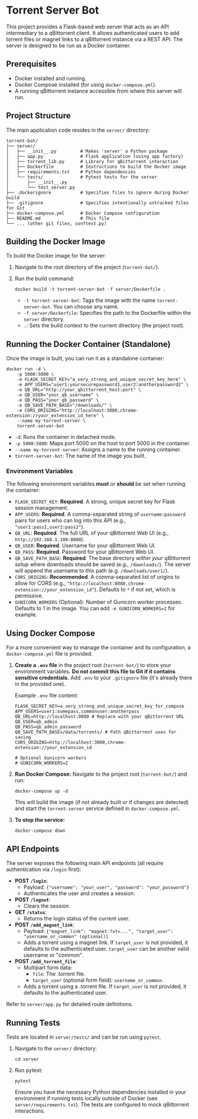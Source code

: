 # Torrent Server Bot

This project provides a Flask-based web server that acts as an API intermediary to a qBittorrent client. It allows authenticated users to add torrent files or magnet links to a qBittorrent instance via a REST API. The server is designed to be run as a Docker container.

## Prerequisites

*   Docker installed and running.
*   Docker Compose installed (for using `docker-compose.yml`).
*   A running qBittorrent instance accessible from where this server will run.

## Project Structure

The main application code resides in the `server/` directory:

```
torrent-bot/
├── server/
│   ├── __init__.py         # Makes 'server' a Python package
│   ├── app.py              # Flask application (using app factory)
│   ├── torrent_lib.py      # Library for qBittorrent interaction
│   ├── Dockerfile          # Instructions to build the Docker image
│   ├── requirements.txt    # Python dependencies
│   └── tests/              # Pytest tests for the server
│       ├── __init__.py
│       └── test_server.py
├── .dockerignore           # Specifies files to ignore during Docker build
├── .gitignore              # Specifies intentionally untracked files for Git
├── docker-compose.yml      # Docker Compose configuration
├── README.md               # This file
└── ... (other git files, conftest.py)
```

## Building the Docker Image

To build the Docker image for the server:

1.  Navigate to the root directory of the project (`torrent-bot/`).
2.  Run the build command:

    ```shell
    docker build -t torrent-server-bot -f server/Dockerfile .
    ```
    *   `-t torrent-server-bot`: Tags the image with the name `torrent-server-bot`. You can choose any name.
    *   `-f server/Dockerfile`: Specifies the path to the Dockerfile within the `server` directory.
    *   `.`: Sets the build context to the current directory (the project root).

## Running the Docker Container (Standalone)

Once the image is built, you can run it as a standalone container:

```shell
docker run -d \
    -p 5000:5000 \
    -e FLASK_SECRET_KEY="a_very_strong_and_unique_secret_key_here" \
    -e APP_USERS="user1:yoursecurepassword1,user2:anotherpassword2" \
    -e QB_URL="http://your_qbittorrent_host:port" \
    -e QB_USER="your_qb_username" \
    -e QB_PASS="your_qb_password" \
    -e QB_SAVE_PATH_BASE="/downloads/" \
    -e CORS_ORIGINS="http://localhost:3000,chrome-extension://your_extension_id_here" \
    --name my-torrent-server \
    torrent-server-bot
```

*   `-d`: Runs the container in detached mode.
*   `-p 5000:5000`: Maps port 5000 on the host to port 5000 in the container.
*   `--name my-torrent-server`: Assigns a name to the running container.
*   `torrent-server-bot`: The name of the image you built.

### Environment Variables

The following environment variables **must** or **should** be set when running the container:

*   `FLASK_SECRET_KEY`: **Required**. A strong, unique secret key for Flask session management.
*   `APP_USERS`: **Required**. A comma-separated string of `username:password` pairs for users who can log into this API (e.g., `"user1:pass1,user2:pass2"`).
*   `QB_URL`: **Required**. The full URL of your qBittorrent Web UI (e.g., `http://192.168.1.100:8080`).
*   `QB_USER`: **Required**. Username for your qBittorrent Web UI.
*   `QB_PASS`: **Required**. Password for your qBittorrent Web UI.
*   `QB_SAVE_PATH_BASE`: **Required**. The base directory *within your qBittorrent setup* where downloads should be saved (e.g., `/downloads/`). The server will append the username to this path (e.g. `/downloads/user1/`).
*   `CORS_ORIGINS`: **Recommended**. A comma-separated list of origins to allow for CORS (e.g., `"http://localhost:8080,chrome-extension://your_extension_id"`). Defaults to `*` if not set, which is permissive.
*   `GUNICORN_WORKERS` (Optional): Number of Gunicorn worker processes. Defaults to 1 in the image. You can add `-e GUNICORN_WORKERS=2` for example.

## Using Docker Compose

For a more convenient way to manage the container and its configuration, a `docker-compose.yml` file is provided.

1.  **Create a `.env` file** in the project root (`torrent-bot/`) to store your environment variables. **Do not commit this file to Git if it contains sensitive credentials.** Add `.env` to your `.gitignore` file (it's already there in the provided one).

    Example `.env` file content:
    ```env
    FLASK_SECRET_KEY=a_very_strong_and_unique_secret_key_for_compose
    APP_USERS=user1:somepass,commonuser:anotherpass
    QB_URL=http://localhost:8080 # Replace with your qBittorrent URL
    QB_USER=qb_admin
    QB_PASS=qb_admin_password
    QB_SAVE_PATH_BASE=/data/torrents/ # Path qBittorrent uses for saving
    CORS_ORIGINS=http://localhost:3000,chrome-extension://your_extension_id

    # Optional Gunicorn workers
    # GUNICORN_WORKERS=2
    ```

2.  **Run Docker Compose:**
    Navigate to the project root (`torrent-bot/`) and run:
    ```shell
    docker-compose up -d
    ```
    This will build the image (if not already built or if changes are detected) and start the `torrent-server` service defined in `docker-compose.yml`.

3.  **To stop the service:**
    ```shell
    docker-compose down
    ```

## API Endpoints

The server exposes the following main API endpoints (all require authentication via `/login` first):

*   **POST `/login`**:
    *   Payload: `{"username": "your_user", "password": "your_password"}`
    *   Authenticates the user and creates a session.
*   **POST `/logout`**:
    *   Clears the session.
*   **GET `/status`**:
    *   Returns the login status of the current user.
*   **POST `/add_magnet_link`**:
    *   Payload: `{"magnet_link": "magnet:?xt=...", "target_user": "username_or_common" (optional)}`
    *   Adds a torrent using a magnet link. If `target_user` is not provided, it defaults to the authenticated user. `target_user` can be another valid username or "common".
*   **POST `/add_torrent_file`**:
    *   Multipart form data:
        *   `file`: The .torrent file.
        *   `target_user` (optional form field): `username_or_common`.
    *   Adds a torrent using a .torrent file. If `target_user` is not provided, it defaults to the authenticated user.

Refer to `server/app.py` for detailed route definitions.

## Running Tests

Tests are located in `server/tests/` and can be run using `pytest`.

1.  Navigate to the `server/` directory:
    ```shell
    cd server
    ```
2.  Run pytest:
    ```shell
    pytest
    ```
    Ensure you have the necessary Python dependencies installed in your environment if running tests locally outside of Docker (see `server/requirements.txt`). The tests are configured to mock qBittorrent interactions.
